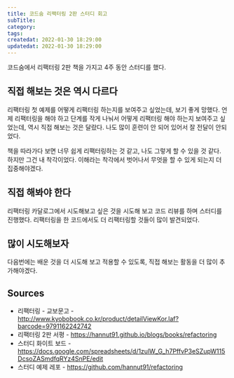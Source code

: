 ```yaml
---
title: 코드숨 리팩터링 2판 스터디 회고
subTitle:
category:
tags:
createdat: 2022-01-30 18:29:00
updatedat: 2022-01-30 18:29:00
---
```


코드숨에서 리팩터링 2판 책을 가지고 4주 동안 스터디를 했다.

## 직접 해보는 것은 역시 다르다

리팩터링 첫 예제를 어떻게 리팩터링 하는지를 보여주고 싶었는데, 보기 좋게 망했다.
언제 리팩터링을 해야 하고 단계를 작게 나눠서 어떻게 리팩터링 해야 하는지 보여주고
싶었는데, 역시 직접 해보는 것은 달랐다. 나도 많이 훈련이 안 되어 있어서 잘 전달이
안되었다.  

책을 따라가다 보면 너무 쉽게 리팩터링하는 것 같고, 나도 그렇게 할 수 있을 것
같다. 하지만 그건 내 착각이었다. 이해라는 착각에서 벗어나서 무엇을 할 수 있게
되는지 더 집중해야겠다.

## 직접 해봐야 한다

리팩터링 카달로그에서 시도해보고 싶은 것을 시도해 보고 코드 리뷰를 하며 스터디를
진행했다. 리팩터링을 한 코드에서도 더 리팩터링할 것들이 많이 발견되었다.

## 많이 시도해보자

다음번에는 배운 것을 더 시도해 보고 적용할 수 있도록, 직접 해보는 활동을 더 많이
추가해야겠다.

## Sources

* 리팩터링 - 교보문고 - <http://www.kyobobook.co.kr/product/detailViewKor.laf?barcode=9791162242742>
* 리팩터링 2판 서평 - <https://hannut91.github.io/blogs/books/refactoring>
* 스터디 화이트 보드 - <https://docs.google.com/spreadsheets/d/1zulW_G_h7PffvP3eSZupW115DcsoZASmdfqRYz4SnPE/edit>
* 스터디 예제 레포 - <https://github.com/hannut91/refactoring>
